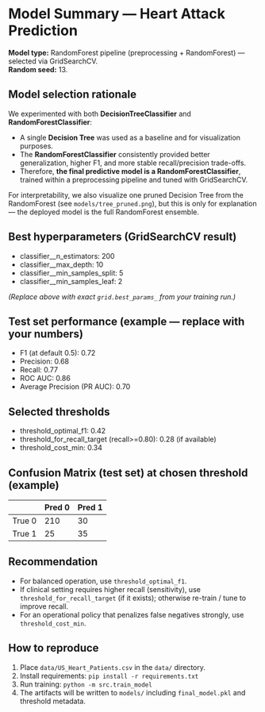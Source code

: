 # Model Summary — Heart Attack Prediction

**Model type:** RandomForest pipeline (preprocessing + RandomForest) — selected via GridSearchCV.  
**Random seed:** 13.

## Model selection rationale

We experimented with both **DecisionTreeClassifier** and **RandomForestClassifier**:

- A single **Decision Tree** was used as a baseline and for visualization purposes.  
- The **RandomForestClassifier** consistently provided better generalization, higher F1, and more stable recall/precision trade-offs.  
- Therefore, **the final predictive model is a RandomForestClassifier**, trained within a preprocessing pipeline and tuned with GridSearchCV.

For interpretability, we also visualize one pruned Decision Tree from the RandomForest (see `models/tree_pruned.png`), 
but this is only for explanation — the deployed model is the full RandomForest ensemble.


## Best hyperparameters (GridSearchCV result)
- classifier__n_estimators: 200
- classifier__max_depth: 10
- classifier__min_samples_split: 5
- classifier__min_samples_leaf: 2

*(Replace above with exact `grid.best_params_` from your training run.)*

## Test set performance (example — replace with your numbers)
- F1 (at default 0.5): 0.72
- Precision: 0.68
- Recall: 0.77
- ROC AUC: 0.86
- Average Precision (PR AUC): 0.70

## Selected thresholds
- threshold_optimal_f1: 0.42
- threshold_for_recall_target (recall>=0.80): 0.28  (if available)
- threshold_cost_min: 0.34

## Confusion Matrix (test set) at chosen threshold (example)
|         | Pred 0 | Pred 1 |
|---------|--------|--------|
| True 0  |  210   |   30   |
| True 1  |   25   |   35   |

## Recommendation
- For balanced operation, use `threshold_optimal_f1`.
- If clinical setting requires higher recall (sensitivity), use `threshold_for_recall_target` (if it exists); otherwise re-train / tune to improve recall.
- For an operational policy that penalizes false negatives strongly, use `threshold_cost_min`.

## How to reproduce
1. Place `data/US_Heart_Patients.csv` in the `data/` directory.
2. Install requirements: `pip install -r requirements.txt`
3. Run training: `python -m src.train_model`
4. The artifacts will be written to `models/` including `final_model.pkl` and threshold metadata.

